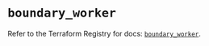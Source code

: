 # `boundary_worker`

Refer to the Terraform Registry for docs: [`boundary_worker`](https://registry.terraform.io/providers/hashicorp/boundary/1.1.14/docs/resources/worker).
